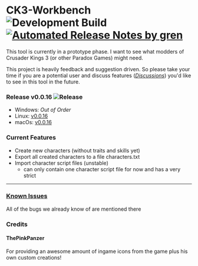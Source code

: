 # CK3-Workbench ![Development Build](https://github.com/xetra11/CK3-Workbench/workflows/Development%20Build/badge.svg) [![Automated Release Notes by gren](https://img.shields.io/badge/%F0%9F%A4%96-release%20notes-00B2EE.svg)](https://github-tools.github.io/github-release-notes/)
This tool is currently in a prototype phase.
I want to see what modders of Crusader Kings 3 (or other Paradox Games) might need.

This project is heavily feedback and suggestion driven. So please take your time if you are 
a potential user and discuss features
([*Discussions*](https://github.com/xetra11/CK3-Workbench/discussions))
you'd like to see in this tool in the future.

### Release v0.0.16 ![Release](https://github.com/xetra11/CK3-Workbench/workflows/Release/badge.svg?branch=0.0.16)
* Windows: *Out of Order*
* Linux: [v0.0.16](https://github.com/xetra11/CK3-Workbench/releases/download/0.0.16/ck3-workbench_0.0.16-1_amd64.deb)
* macOs: [v0.0.16](https://github.com/xetra11/CK3-Workbench/releases/download/0.0.16/ck3-workbench-0.0.16.dmg)

### Current Features
* Create new characters (without traits and skills yet)
* Export all created characters to a file characters.txt
* Import character script files (unstable)
  * can only contain one character script file for now and has a very strict


---
### [**Known Issues**](https://github.com/xetra11/CK3-Workbench/discussions/categories/known-issues)
All of the bugs we already know of are mentioned there

### Credits

#### ThePinkPanzer
For providing an awesome amount of ingame icons from the game plus his own custom creations! 
